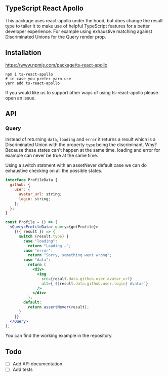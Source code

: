 ## TypeScript React Apollo

This package uses react-apollo under the hood, but does change the result type to tailer it to make use of helpful TypeScript features for a better developer experience. For example using exhaustive matching against Discriminated Unions for the Query render prop.

## Installation

https://www.npmjs.com/package/ts-react-apollo

```
npm i ts-react-apollo
# in case you prefer yarn use
yarn add ts-react-apollo
```

If you would like us to support other ways of using ts-react-apollo please open an issue.

## API

### Query

Instead of returning `data`, `loading` and `error` it returns a result which is a Discriminated Union with the property `type` being the discriminant. Why? Because these states can't happen at the same time. loading and error for example can never be true at the same time.

Using a switch statment with an assetNever default case we can do exhaustive checking on all the possible states.

```jsx
interface ProfileData {
  github: {
    user: {
      avatar_url: string;
      login: string;
    };
  };
}

const Profile = () => (
  <Query<ProfileData> query={getProfile}>
    {({ result }) => {
      switch (result.type) {
        case "loading":
          return "Loading …";
        case "error":
          return "Sorry, something went wrong";
        case "data":
          return (
            <div>
              <img
                src={result.data.github.user.avatar_url}
                alt={`${result.data.github.user.login} Avatar`}
              />
            </div>
          );
        default:
          return assertNever(result);
      }
    }}
  </Query>
);
```

You can find the working example in the repository.

## Todo
- [ ] Add API documentation
- [ ] Add tests
